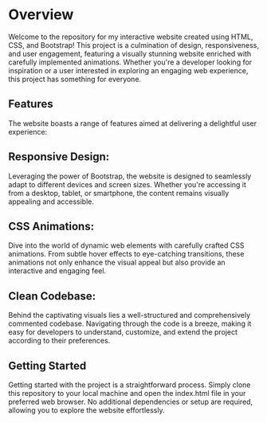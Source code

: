 <h1>Overview</h1>
Welcome to the repository for my interactive website created using HTML, CSS, and Bootstrap! This project is a culmination of design, responsiveness, and user engagement, featuring a visually stunning website enriched with carefully implemented animations. Whether you're a developer looking for inspiration or a user interested in exploring an engaging web experience, this project has something for everyone.

<h2>Features</h2>
The website boasts a range of features aimed at delivering a delightful user experience:

<h2>Responsive Design:</h2> Leveraging the power of Bootstrap, the website is designed to seamlessly adapt to different devices and screen sizes. Whether you're accessing it from a desktop, tablet, or smartphone, the content remains visually appealing and accessible.

<h2>CSS Animations:</h2> Dive into the world of dynamic web elements with carefully crafted CSS animations. From subtle hover effects to eye-catching transitions, these animations not only enhance the visual appeal but also provide an interactive and engaging feel.

<h2>Clean Codebase:</h2> Behind the captivating visuals lies a well-structured and comprehensively commented codebase. Navigating through the code is a breeze, making it easy for developers to understand, customize, and extend the project according to their preferences.

<h2>Getting Started</h2>
Getting started with the project is a straightforward process. Simply clone this repository to your local machine and open the index.html file in your preferred web browser. No additional dependencies or setup are required, allowing you to explore the website effortlessly.


